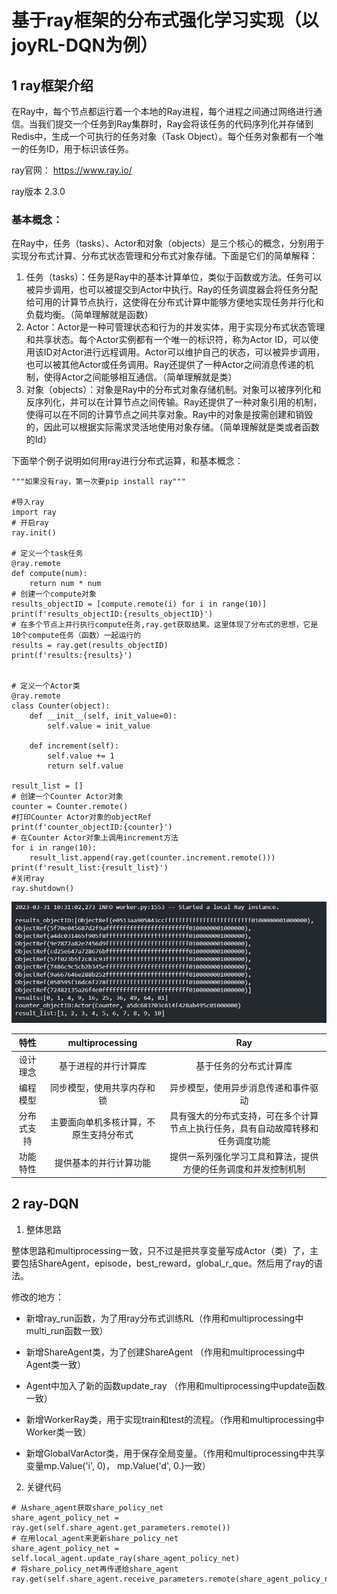 # 基于ray框架的分布式强化学习实现（以joyRL-DQN为例）

## 1 ray框架介绍

在Ray中，每个节点都运行着一个本地的Ray进程，每个进程之间通过网络进行通信。当我们提交一个任务到Ray集群时，Ray会将该任务的代码序列化并存储到Redis中，生成一个可执行的任务对象（Task Object）。每个任务对象都有一个唯一的任务ID，用于标识该任务。

ray官网： https://www.ray.io/

ray版本 2.3.0

### 基本概念：

在Ray中，任务（tasks）、Actor和对象（objects）是三个核心的概念，分别用于实现分布式计算、分布式状态管理和分布式对象存储。下面是它们的简单解释：

1. 任务（tasks）：任务是Ray中的基本计算单位，类似于函数或方法。任务可以被异步调用，也可以被提交到Actor中执行。Ray的任务调度器会将任务分配给可用的计算节点执行，这使得在分布式计算中能够方便地实现任务并行化和负载均衡。（简单理解就是函数）
2. Actor：Actor是一种可管理状态和行为的并发实体，用于实现分布式状态管理和共享状态。每个Actor实例都有一个唯一的标识符，称为Actor ID，可以使用该ID对Actor进行远程调用。Actor可以维护自己的状态，可以被异步调用，也可以被其他Actor或任务调用。Ray还提供了一种Actor之间消息传递的机制，使得Actor之间能够相互通信。（简单理解就是类）
3. 对象（objects）：对象是Ray中的分布式对象存储机制。对象可以被序列化和反序列化，并可以在计算节点之间传输。Ray还提供了一种对象引用的机制，使得可以在不同的计算节点之间共享对象。Ray中的对象是按需创建和销毁的，因此可以根据实际需求灵活地使用对象存储。（简单理解就是类或者函数的Id）

下面举个例子说明如何用ray进行分布式运算，和基本概念：

```
"""如果没有ray，第一次要pip install ray"""

#导入ray
import ray
# 开启ray
ray.init()

# 定义一个task任务
@ray.remote
def compute(num):
    return num * num
# 创建一个compute对象
results_objectID = [compute.remote(i) for i in range(10)]
print(f'results_objectID:{results_objectID}')
# 在多个节点上并行执行compute任务,ray.get获取结果。这里体现了分布式的思想，它是10个compute任务（函数）一起运行的
results = ray.get(results_objectID)
print(f'results:{results}')


# 定义一个Actor类
@ray.remote
class Counter(object):
    def __init__(self, init_value=0):
        self.value = init_value

    def increment(self):
        self.value += 1
        return self.value

result_list = []
# 创建一个Counter Actor对象
counter = Counter.remote()
#打印Counter Actor对象的objectRef
print(f'counter_objectID:{counter}')
# 在Counter Actor对象上调用increment方法
for i in range(10):
    result_list.append(ray.get(counter.increment.remote()))
print(f'result_list:{result_list}')
#关闭ray
ray.shutdown()
```


![results](.\results.png)


|    特性    |            multiprocessing             |                             Ray                              |
| :--------: | :------------------------------------: | :----------------------------------------------------------: |
|  设计理念  |          基于进程的并行计算库          |                    基于任务的分布式计算库                    |
|  编程模型  |       同步模型，使用共享内存和锁       |             异步模型，使用异步消息传递和事件驱动             |
| 分布式支持 | 主要面向单机多核计算，不原生支持分布式 | 具有强大的分布式支持，可在多个计算节点上执行任务，具有自动故障转移和任务调度功能 |
|  功能特性  |         提供基本的并行计算功能         | 提供一系列强化学习工具和算法，提供方便的任务调度和并发控制机制 |

## 2 ray-DQN

1. 整体思路

整体思路和multiprocessing一致，只不过是把共享变量写成Actor（类）了，主要包括ShareAgent，episode，best_reward，global_r_que。然后用了ray的语法。

修改的地方：

- 新增ray_run函数，为了用ray分布式训练RL（作用和multiprocessing中multi_run函数一致）

- 新增ShareAgent类，为了创建ShareAgent  （作用和multiprocessing中Agent类一致）

- Agent中加入了新的函数update_ray （作用和multiprocessing中update函数一致）

- 新增WorkerRay类，用于实现train和test的流程。（作用和multiprocessing中Worker类一致）

- 新增GlobalVarActor类，用于保存全局变量。（作用和multiprocessing中共享变量mp.Value('i', 0)， mp.Value('d', 0.)一致）

2. 关键代码

```
# 从share_agent获取share_policy_net
share_agent_policy_net = ray.get(self.share_agent.get_parameters.remote())
# 在用local_agent来更新share_policy_net
share_agent_policy_net = self.local_agent.update_ray(share_agent_policy_net)
# 将share_policy_net再传递给share_agent
ray.get(self.share_agent.receive_parameters.remote(share_agent_policy_net))
```





